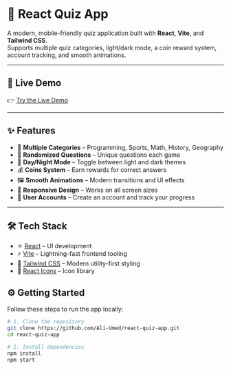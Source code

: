 # 🎉 React Quiz App

A modern, mobile-friendly quiz application built with **React**, **Vite**, and **Tailwind CSS**.  
Supports multiple quiz categories, light/dark mode, a coin reward system, account tracking, and smooth animations.

---

## 🚀 Live Demo

👉 [Try the Live Demo](https://quiz-app-self-mu.vercel.app/)

---

## ✨ Features

- 🧠 **Multiple Categories** – Programming, Sports, Math, History, Geography
- 🔄 **Randomized Questions** – Unique questions each game
- 🌙 **Day/Night Mode** – Toggle between light and dark themes
- 💰 **Coins System** – Earn rewards for correct answers
- 🖼️ **Smooth Animations** – Modern transitions and UI effects
- 📱 **Responsive Design** – Works on all screen sizes
- 🔐 **User Accounts** – Create an account and track your progress

---

## 🛠️ Tech Stack

- ⚛️ [React](https://react.dev/) – UI development
- ⚡ [Vite](https://vitejs.dev/) – Lightning-fast frontend tooling
- 🎨 [Tailwind CSS](https://tailwindcss.com/) – Modern utility-first styling
- 🎯 [React Icons](https://react-icons.github.io/react-icons/) – Icon library

## ⚙️ Getting Started

Follow these steps to run the app locally:

```bash
# 1. Clone the repository
git clone https://github.com/Ali-Umed/react-quiz-app.git
cd react-quiz-app

# 2. Install dependencies
npm install
npm start
```
